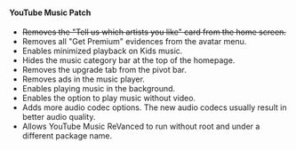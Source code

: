 #### **YouTube Music Patch**

- ~~Removes the "Tell us which artists you like" card from the home screen.~~
- Removes all "Get Premium" evidences from the avatar menu.
- Enables minimized playback on Kids music.
- Hides the music category bar at the top of the homepage.
- Removes the upgrade tab from the pivot bar.
- Removes ads in the music player.
- Enables playing music in the background.
- Enables the option to play music without video.
- Adds more audio codec options. The new audio codecs usually result in better audio quality.
- Allows YouTube Music ReVanced to run without root and under a different package name.
